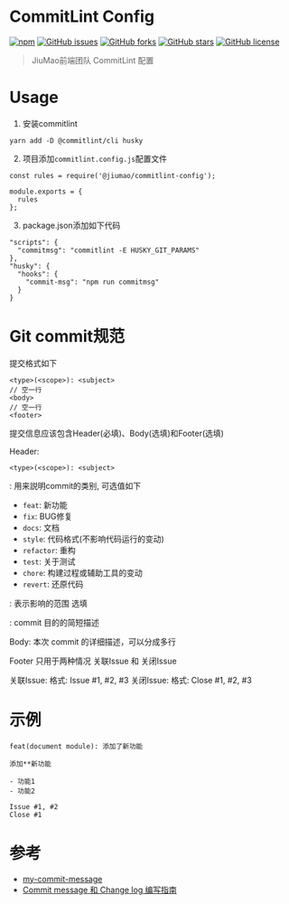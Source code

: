 # CommitLint Config

[![npm](https://img.shields.io/npm/v/%40jiumao%2Fcommitlint-config.svg)](https://www.npmjs.com/package/@jiumao/commitlint-config)
[![GitHub issues](https://img.shields.io/github/issues/jiumao-fe/commitlint-config-jiumao.svg)](https://github.com/jiumao-fe/commitlint-config-jiumao/issues)
[![GitHub forks](https://img.shields.io/github/forks/jiumao-fe/commitlint-config-jiumao.svg)](https://github.com/jiumao-fe/commitlint-config-jiumao/network)
[![GitHub stars](https://img.shields.io/github/stars/jiumao-fe/commitlint-config-jiumao.svg)](https://github.com/jiumao-fe/commitlint-config-jiumao/stargazers)
[![GitHub license](https://img.shields.io/github/license/jiumao-fe/commitlint-config-jiumao.svg)](https://github.com/jiumao-fe/commitlint-config-jiumao)

> JiuMao前端团队 CommitLint 配置

# Usage

1. 安装commitlint

```
yarn add -D @commitlint/cli husky
```

2. 项目添加`commitlint.config.js`配置文件

```
const rules = require('@jiumao/commitlint-config');

module.exports = {
  rules
};
```

3. package.json添加如下代码

```
"scripts": {
  "commitmsg": "commitlint -E HUSKY_GIT_PARAMS"
},
"husky": {
  "hooks": {
    "commit-msg": "npm run commitmsg"
  }
}
```

# Git commit规范

提交格式如下

```
<type>(<scope>): <subject>
// 空一行
<body>
// 空一行
<footer>
```

提交信息应该包含Header(必填)、Body(选填)和Footer(选填)

Header:

```
<type>(<scope>): <subject>
```

<type>: 用来説明commit的类别, 可选值如下

* `feat`: 新功能
* `fix`: BUG修复
* `docs`: 文档
* `style`: 代码格式(不影响代码运行的变动)
* `refactor`: 重构
* `test`: 关于测试
* `chore`: 构建过程或辅助工具的变动
* `revert`: 还原代码

<scope>: 表示影响的范围 选填

<subject>: commit 目的的简短描述

Body:
 本次 commit 的详细描述，可以分成多行
 
Footer
  只用于两种情况 关联Issue 和 关闭Issue

关联Issue:
  格式: Issue #1, #2, #3
关闭Issue:
  格式: Close #1, #2, #3
  
  
# 示例

```
feat(document module): 添加了新功能
 
添加**新功能

- 功能1
- 功能2

Issue #1, #2
Close #1
```

# 参考

* [my-commit-message](https://yanhaijing.com/git/2016/02/17/my-commit-message)
* [Commit message 和 Change log 编写指南](http://www.ruanyifeng.com/blog/2016/01/commit_message_change_log.html)
